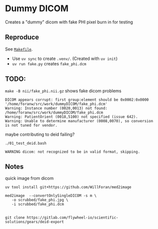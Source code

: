 # Dummy DICOM

Creates a "dummy" dicom with fake PHI pixel burn in for testing

## Reproduce

See [`Makefile`](Makefile).

  * Use `uv sync` to create `.venv/`. (Created with `uv init`)
  * `uv run fake.py` creates `fake_phi.dcm`

## TODO:

`make -B nii/fake_phi.nii.gz` shows fake dicom problems

```
DICOM appears corrupt: first group:element should be 0x0002:0x0000 '/home/foranw/src/work/dummyDICOM/fake_phi.dcm'
Warning: Instance number (0020,0013) not found: /home/foranw/src/work/dummyDICOM/fake_phi.dcm
Warning: PatientOrient (0018,5100) not specified (issue 642).
Warning: Unable to determine manufacturer (0008,0070), so conversion is not tuned for vendor.
```

maybe contributing to deid failing?

```
./01_test_deid.bash

WARNING dicom: not recognized to be in valid format, skipping.
```

## Notes

quick image from dicom
```
uv tool install git+https://github.com/WillForan/med2image

med2image  --convertOnlySingleDICOM -s m \
   -o scrubbed/fake_phi.jpg \
   -i scrubbed/fake_phi.dcm
```

## 
```
git clone https://gitlab.com/flywheel-io/scientific-solutions/gears/deid-export
```
